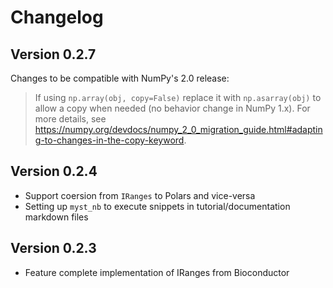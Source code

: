 # Changelog

## Version 0.2.7

Changes to be compatible with NumPy's 2.0 release:

> If using `np.array(obj, copy=False)` replace it with `np.asarray(obj)` to allow a copy when needed (no behavior change in NumPy 1.x).
> For more details, see https://numpy.org/devdocs/numpy_2_0_migration_guide.html#adapting-to-changes-in-the-copy-keyword.

## Version 0.2.4

- Support coersion from `IRanges` to Polars and vice-versa
- Setting up `myst_nb` to execute snippets in tutorial/documentation markdown files

## Version 0.2.3

- Feature complete implementation of IRanges from Bioconductor
